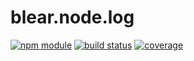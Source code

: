# blear.node.log

[![npm module][npm-img]][npm-url]
[![build status][travis-img]][travis-url]
[![coverage][coveralls-img]][coveralls-url]

[travis-img]: https://img.shields.io/travis/blearjs/blear.node.log/master.svg?style=flat-square
[travis-url]: https://travis-ci.org/blearjs/blear.node.log

[npm-img]: https://img.shields.io/npm/v/blear.node.log.svg?style=flat-square
[npm-url]: https://www.npmjs.com/package/blear.node.log

[coveralls-img]: https://img.shields.io/coveralls/blearjs/blear.node.log/master.svg?style=flat-square
[coveralls-url]: https://coveralls.io/github/blearjs/blear.node.log?branch=master


